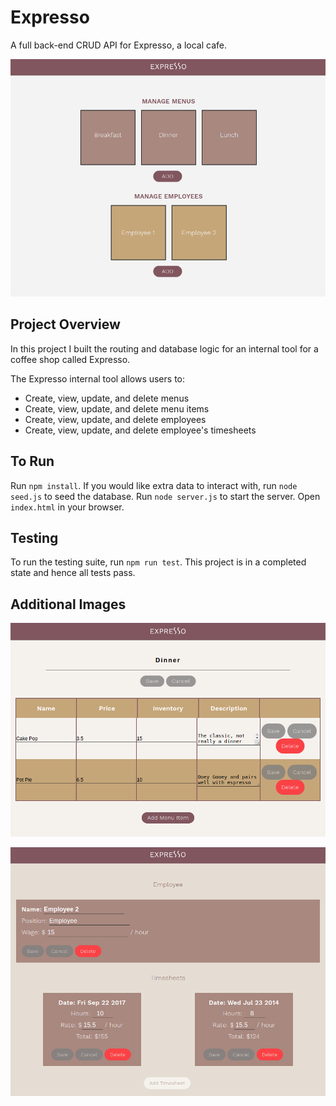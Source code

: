 # Expresso

A full back-end CRUD API for Expresso, a local cafe.

![Expresso](/expresso.png)

## Project Overview

In this project I built the routing and database logic for an internal tool for a coffee shop called Expresso.

The Expresso internal tool allows users to:
- Create, view, update, and delete menus
- Create, view, update, and delete menu items
- Create, view, update, and delete employees
- Create, view, update, and delete employee's timesheets

## To Run

Run `npm install`.
If you would like extra data to interact with, run `node seed.js` to seed the database.
Run `node server.js` to start the server.
Open `index.html` in your browser.

## Testing

To run the testing suite, run `npm run test`. This project is in a completed state and hence all tests pass.

## Additional Images

![Menu](/expresso_menu.png)

![Employee](/expresso_employee.png)